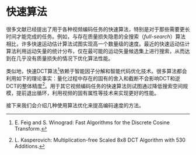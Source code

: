 # 快速算法
很多文献已经提出了用于各种视频编码任务的快速算法，特别是对于那些需要更长时间才能完成的任务。例如，与存在质量损失隐患的全搜索（*full-search*）算法相比，许多快速运动估计算法试图实现高一个数量级的速度。最近的快速运动估计算法利用运动矢量的统计分布，仅在最可能的运动矢量候选集上进行搜索，从而达到在几乎没有质量损失的情况下优化算法性能。

类似地，快速DCT算法[^1]依赖于智能因子分解和智能代码优化技术。很多算法都会利用如下的理论事实：量化过程中存在的固有的舍入和截断不会影响DCT和逆DCT的整体精度[^2]。用于其它视频编码任务的快速算法则试图通过降低搜索空间规模，提前退出循环，利用视频的固有属性等技术来实现更好的性能。

接下来我们会介绍几种使用算法优化来提高编码速度的方法。

[^1]: E. Feig and S. Winograd: Fast Algorithms for the Discrete Cosine Transform.

[^2]: L. Kasperovich: Multiplication-free Scaled 8x8 DCT Algorithm with 530 Additions.